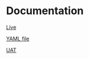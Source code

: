 # Documentation

[Live](https://mtaa-app-doc.netlify.app/)

[YAML file](public/assets/documentation.yaml)

[UAT](public/assets/UAT.pdf)